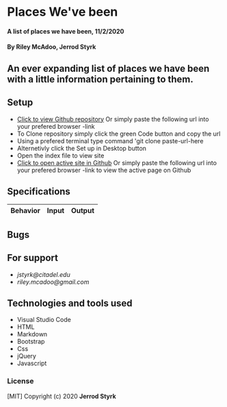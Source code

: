 # **Places We've been**

#### A list of places we have been, 11/2/2020

#### **By Riley McAdoo, Jerrod Styrk**

## An ever expanding list of places we have been with a little information pertaining to them.

## Setup

- [Click to view Github repository](-link) Or simply paste the following url into your prefered browser -link
- To Clone repository simply click the green Code button and copy the url
- Using a prefered terminal type command 'git clone paste-url-here
- Alternetivly click the Set up in Desktop button
- Open the index file to view site
- [Click to open active site in Github](-link) Or simply paste the following url into your prefered browser -link to view the active page on Github

## Specifications

| Behavior                                                        | Input     | Output    |
| --------------------------------------------------------------- | --------- | --------- |


## Bugs



## For support

* _jstyrk@citadel.edu_
* _riley.mcadoo@gmail.com_

## Technologies and tools used

- Visual Studio Code
- HTML
- Markdown
- Bootstrap
- Css
- jQuery
- Javascript

### License

[MIT] Copyright (c) 2020 **Jerrod Styrk**